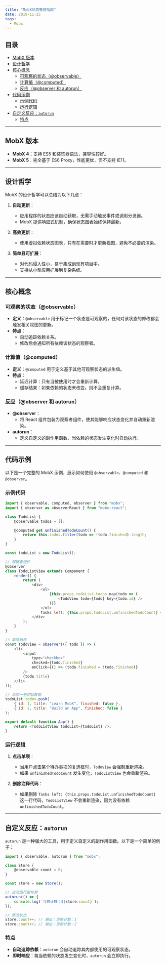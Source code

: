 ```yaml
---
title: "MobX状态管理指南"
date: 2019-11-25
tags:
  - Mobx
---
```


## 目录

- [MobX 版本](#mobx-版本)
- [设计哲学](#设计哲学)
- [核心概念](#核心概念)
  - [可观察的状态（@observable）](#可观察的状态observable)
  - [计算值（@computed）](#计算值computed)
  - [反应（@observer 和 autorun）](#反应observer-和-autorun)
- [代码示例](#代码示例)
  - [示例代码](#示例代码)
  - [运行逻辑](#运行逻辑)
- [自定义反应：`autorun`](#自定义反应autorun)
  - [特点](#特点)

---

## MobX 版本

- **MobX 4**：支持 ES5 和装饰器语法，兼容性较好。
- **MobX 5**：完全基于 ES6 Proxy，性能更优，但不支持 IE11。

---

## 设计哲学

MobX 的设计哲学可以总结为以下几点：

1. **自动更新**：
   - 应用程序的状态应该自动获取，无需手动触发事件或调用分发器。
   - MobX 提供响应式机制，确保状态图表始终保持最新。

2. **高效更新**：
   - 使用虚拟依赖状态图表，只有在需要时才更新视图，避免不必要的渲染。

3. **简单且可扩展**：
   - 对代码侵入性小，易于集成到现有项目中。
   - 支持从小型应用扩展到复杂系统。

---

## 核心概念

### 可观察的状态（@observable）

- **定义**：`@observable` 用于标记一个状态是可观察的，任何对该状态的修改都会触发相关视图的更新。
- **特点**：
  - 自动追踪依赖关系。
  - 修改后会通知所有依赖该状态的观察者。

### 计算值（@computed）

- **定义**：`@computed` 用于定义基于其他可观察状态的派生值。
- **特点**：
  - 延迟计算：只有当被使用时才会重新计算。
  - 缓存结果：如果依赖的状态未改变，则不会重复计算。

### 反应（@observer 和 autorun）

- **@observer**：
  - 将 React 组件包装为观察者组件，使其能够响应状态变化并自动重新渲染。
- **autorun**：
  - 定义自定义的副作用函数，当依赖的状态发生变化时自动执行。

---

## 代码示例

以下是一个完整的 MobX 示例，展示如何使用 `@observable`、`@computed` 和 `@observer`。

### 示例代码

```js
import { observable, computed, observer } from "mobx";
import { observer as observerReact } from "mobx-react";

class TodoList {
    @observable todos = [];

    @computed get unfinishedTodoCount() {
        return this.todos.filter(todo => !todo.finished).length;
    }
}

const todoList = new TodoList();

// 观察者组件
@observer
class TodoListView extends Component {
    render() {
        return (
            <div>
                <ul>
                    {this.props.todoList.todos.map(todo => (
                        <TodoView todo={todo} key={todo.id} />
                    ))}
                </ul>
                Tasks left: {this.props.todoList.unfinishedTodoCount} {/* @1 */}
            </div>
        );
    }
}

// 单项组件
const TodoView = observer(({ todo }) => (
    <li>
        <input
            type="checkbox"
            checked={todo.finished}
            onClick={() => (todo.finished = !todo.finished)}
        />
        {todo.title}
    </li>
));

// 添加一些初始数据
todoList.todos.push(
    { id: 1, title: "Learn MobX", finished: false },
    { id: 2, title: "Build an App", finished: false }
);

export default function App() {
    return <TodoListView todoList={todoList} />;
}
```

### 运行逻辑

1. **点击单项**：
   - 当用户点击某个待办事项的复选框时，`TodoView` 会强制重新渲染。
   - 如果 `unfinishedTodoCount` 发生变化，`TodoListView` 也会重新渲染。

2. **删除注释代码**：
   - 如果删除 `Tasks left: {this.props.todoList.unfinishedTodoCount}` 这一行代码，`TodoListView` 不会重新渲染，因为没有依赖 `unfinishedTodoCount`。

---

## 自定义反应：`autorun`

`autorun` 是一种强大的工具，用于定义自定义的副作用函数。以下是一个简单的例子：

```js
import { observable, autorun } from "mobx";

class Store {
    @observable count = 0;
}

const store = new Store();

// 自动运行副作用
autorun(() => {
    console.log(`当前计数：${store.count}`);
});

// 修改状态
store.count++; // 输出：当前计数：1
store.count++; // 输出：当前计数：2
```

### 特点

- **自动追踪依赖**：`autorun` 会自动追踪其内部使用的可观察状态。
- **即时响应**：每当依赖的状态发生变化时，`autorun` 会立即执行。
